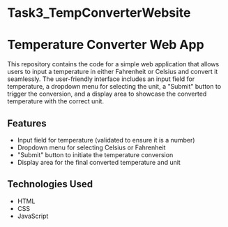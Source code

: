# Task3_TempConverterWebsite
# Temperature Converter Web App

This repository contains the code for a simple web application that allows users to input a temperature in either Fahrenheit or Celsius and convert it seamlessly. The user-friendly interface includes an input field for temperature, a dropdown menu for selecting the unit, a "Submit" button to trigger the conversion, and a display area to showcase the converted temperature with the correct unit.

## Features
- Input field for temperature (validated to ensure it is a number)
- Dropdown menu for selecting Celsius or Fahrenheit
- "Submit" button to initiate the temperature conversion
- Display area for the final converted temperature and unit

## Technologies Used
- HTML
- CSS
- JavaScript
